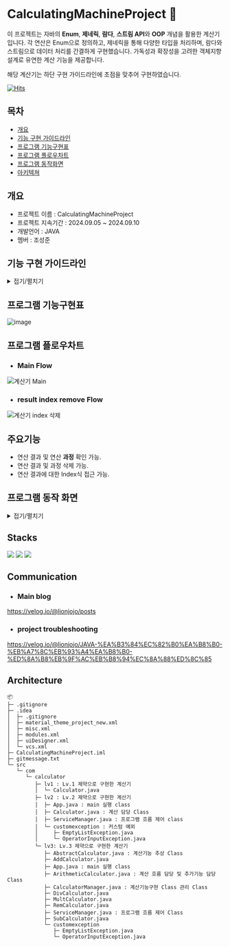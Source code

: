 #     CalculatingMachineProject 📝
이 프로젝트는 자바의 **Enum**, **제네릭**, **람다**, **스트림 API**와 **OOP** 개념을 활용한 계산기입니다. 각 연산은 Enum으로 정의하고, 제네릭을 통해 다양한 타입을 처리하며, 람다와 스트림으로 데이터 처리를 간결하게 구현했습니다. 가독성과 확장성을 고려한 객체지향 설계로 유연한 계산 기능을 제공합니다.

해당 계산기는 하단 구현 가이드라인에 초점을 맞추어 구현하였습니다.

[![Hits](https://hits.seeyoufarm.com/api/count/incr/badge.svg?url=https%3A%2F%2Fgithub.com%2Fseongjun1130&count_bg=%2379C83D&title_bg=%23555555&icon=&icon_color=%23E7E7E7&title=hits&edge_flat=false)](https://github.com/seongjun1130)

## 목차
- [개요](#개요)
- [기능 구현 가이드라인](#기능-구현-가이드라인)
- [프로그램 기능구현표](#프로그램-기능구현표)
- [프로그램 플로우차트](#프로그램-플로우차트)
- [프로그램 동작화면](#프로그램-동작-화면)
- [아키텍쳐](#Architecture)

## 개요
- 프로젝트 이름 : CalculatingMachineProject
- 프로젝트 지속기간 : 2024.09.05 ~ 2024.09.10
- 개발언어 : JAVA
- 멤버 : 조성준

## 기능 구현 가이드라인
<details>
<summary>접기/펼치기</summary>
  
![image](https://github.com/user-attachments/assets/bd10b9bd-2922-4821-ae2f-79908cdc5f5d)
![image](https://github.com/user-attachments/assets/f2ad5b70-4100-48d3-8f48-6c030fef5ea0)
![image](https://github.com/user-attachments/assets/5558d73b-95dc-4e57-8fa9-7fff1eba938e)

</details>

## 프로그램 기능구현표
![image](https://github.com/user-attachments/assets/590bfb4d-3fc7-4bc0-b90c-5e3819fe30d4)

## 프로그램 플로우차트
- ### Main Flow
![계산기 Main](https://github.com/user-attachments/assets/b7c879fe-5e19-4547-944c-acd3ad0593ea)
- ### result index remove Flow
![계산기 index 삭제](https://github.com/user-attachments/assets/c6376530-11cb-4c9e-8d39-d06995ff5607)
## 주요기능
- 연산 결과 및 연산 **과정** 확인 가능.
- 연산 결과 및 과정 삭제 가능.
- 연산 결과에 대한 Index식 접근 가능.


## 프로그램 동작 화면
<details>
<summary>접기/펼치기</summary>
  
![](https://velog.velcdn.com/images/lionjojo/post/87e50e26-19ba-441c-a97d-eb59c486fb39/image.png)![](https://velog.velcdn.com/images/lionjojo/post/91670e85-49d0-4543-a7d1-9dce24b4229b/image.png)![](https://velog.velcdn.com/images/lionjojo/post/15200186-ab0f-4daf-9da4-b47256c20ce3/image.png)


</details>

## Stacks
<img src="https://img.shields.io/badge/java-007396?style=for-the-badge&logo=java&logoColor=white"> <img src="https://img.shields.io/badge/git-F05032?style=for-the-badge&logo=git&logoColor=white"> <img src="https://img.shields.io/badge/github-181717?style=for-the-badge&logo=github&logoColor=white">
## Communication
- ### Main blog
https://velog.io/@lionjojo/posts
- ### project troubleshooting
https://velog.io/@lionjojo/JAVA-%EA%B3%84%EC%82%B0%EA%B8%B0-%EB%A7%8C%EB%93%A4%EA%B8%B0-%ED%8A%B8%EB%9F%AC%EB%B8%94%EC%8A%88%ED%8C%85
## Architecture
```
📦 
├─ .gitignore
├─ .idea
│  ├─ .gitignore
│  ├─ material_theme_project_new.xml
│  ├─ misc.xml
│  ├─ modules.xml
│  ├─ uiDesigner.xml
│  └─ vcs.xml
├─ CalculatingMachineProject.iml
├─ gitmessage.txt
└─ src
   └─ com
      └─ calculator
         ├─ lv1 : Lv.1 제약으로 구현한 계산기
         │  └─ Calculator.java 
         ├─ lv2 : Lv.2 제약으로 구현한 계산기
         │  ├─ App.java : main 실행 class
         │  ├─ Calculator.java : 계산 담당 Class
         │  ├─ ServiceManager.java : 프로그램 흐름 제어 class
         │  └─ customexception : 커스텀 예외
         │     ├─ EmptyListException.java
         │     └─ OperatorInputException.java
         └─ lv3: Lv.3 제약으로 구현한 계산기
            ├─ AbstractCalculator.java : 계산기능 추상 Class
            ├─ AddCalculator.java
            ├─ App.java : main 실행 class
            ├─ ArithmeticCalculator.java : 계산 흐름 담당 및 추가기능 담당 Class
            ├─ CalculatorManager.java : 계산기능구현 Class 관리 Class
            ├─ DivCalculator.java
            ├─ MultCalculator.java
            ├─ RemCalculator.java
            ├─ ServiceManager.java : 프로그램 흐름 제어 Class
            ├─ SubCalculator.java
            └─ customexception
               ├─ EmptyListException.java
               └─ OperatorInputException.java
```
